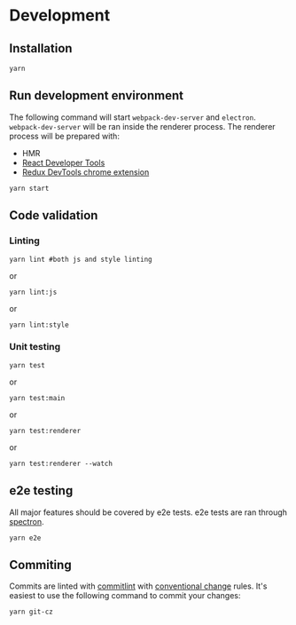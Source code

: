 # Development

## Installation
```
yarn
```

## Run development environment
The following command will start `webpack-dev-server` and `electron`. `webpack-dev-server` will be ran inside the renderer process. The renderer process will be prepared with:
* HMR
* [React Developer Tools](https://github.com/facebook/react-devtools)
* [Redux DevTools chrome extension](https://github.com/zalmoxisus/redux-devtools-extension)
```
yarn start
```

## Code validation

### Linting
```
yarn lint #both js and style linting
```
or
```
yarn lint:js
```
or
```
yarn lint:style
```

### Unit testing
```
yarn test
```
or
```
yarn test:main
```
or
```
yarn test:renderer
```
or
```
yarn test:renderer --watch
```

## e2e testing
All major features should be covered by e2e tests. e2e tests are ran through [spectron](https://github.com/electron/spectron).
```
yarn e2e
```

## Commiting
Commits are linted with [commitlint](https://github.com/marionebl/commitlint) with [conventional change](https://conventionalcommits.org/) rules. It's easiest to use the following command to commit your changes:
```
yarn git-cz
```
